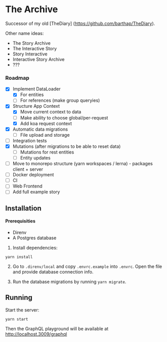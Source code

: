 # The Archive

Successor of my old [TheDiary] (https://github.com/barthap/TheDiary).

Other name ideas:

- The Story Archive
- The Interactive Story
- Story Interactive
- Interactive Story Archive
- ???

### Roadmap

- [x] Implement DataLoader
  - [x] For entities
  - [ ] For references (make group queryies)
- [x] Structure App Context
  - [x] Move current context to data
  - [ ] Make ability to choose global/per-request
  - [x] Add koa request context
- [x] Automatic data migrations
  - [ ] File upload and storage
- [ ] Integration tests
- [x] Mutations (after migrations to be able to reset data)
  - [ ] Mutations for rest entities
  - [ ] Entity updates
- [ ] Move to monorepo structure (yarn workspaces / lerna) - packages client + server
- [ ] Docker deployment
- [ ] CI
- [ ] Web Frontend
- [ ] Add full example story

## Installation

#### Prerequisities

- Direnv
- A Postgres database

1. Install dependencies:

```
yarn install
```

2. Go to `.direnv/local` and copy `.envrc.example` into `.envrc`. Open the file and provide database connection info.

3. Run the database migrations by running `yarn migrate`.

## Running

Start the server:

```
yarn start
```

Then the GraphQL playground will be available at http://localhost.3009/graphql
